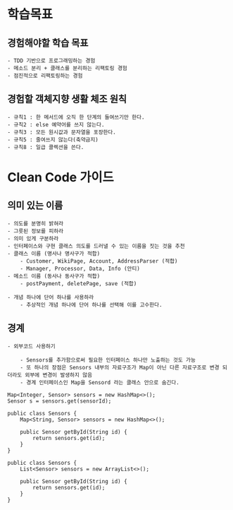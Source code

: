 # 학습목표

## 경험해야할 학습 목표
	- TDD 기반으로 프로그래밍하는 경험
	- 메소드 분리 + 클래스를 분리하는 리팩토링 경험
	- 점진적으로 리팩토링하는 경험
	
## 경험할 객체지향 생활 체조 원칙
	- 규칙1 : 한 메서드에 오직 한 단계의 들여쓰기만 한다.
	- 규칙2 : else 예약어를 쓰지 않는다.
	- 규칙3 : 모든 원시값과 문자열을 포장한다.
	- 규칙5 : 줄여쓰지 않는다(축약금지)
	- 규칙8 : 일급 콜렉션을 쓴다.


# Clean Code 가이드

## 의미 있는 이름
	- 의도를 분명히 밝혀라
	- 그릇된 정보를 피하라 
	- 의미 있게 구분하라
	- 인터페이스와 구현 클래스 의도를 드러낼 수 있는 이름을 짓는 것을 추천
	- 클래스 이름 (명사나 명사구가 적합)
		- Customer, WikiPage, Account, AddressParser (적합)
		- Manager, Processor, Data, Info (안티)
	- 메소드 이름 (동사나 동사구가 적합)
		- postPayment, deletePage, save (적합)
		
	- 개념 하나에 단어 하나를 사용하라
		- 추상적인 개념 하나에 단어 하나를 선택해 이를 고수한다.
	
	
## 경계

	- 외부코드 사용하기 
		
		- Sensors를 추가함으로써 필요한 인터페이스 하나만 노출하는 것도 가능
		- 또 하나의 장점은 Sensors 내부의 자료구조가 Map이 아닌 다른 자료구조로 변경 되더라도 외부에 변경이 발생하지 않음
		- 경계 인터페이스인 Map을 Sensord 라는 클래스 안으로 숨긴다.
		
```
Map<Integer, Sensor> sensors = new HashMap<>();
Sensor s = sensors.get(sensorId);
```

```
public class Sensors {
	Map<String, Sensor> sensors = new HashMap<>();

	public Sensor getById(String id) {
		return sensors.get(id);
	}
}
```
		
```
public class Sensors {
	List<Sensor> sensors = new ArrayList<>();

	public Sensor getById(String id) {
		return sensors.get(id);
	}
}
```
